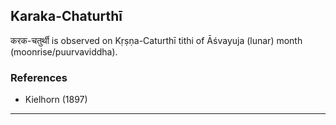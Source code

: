 ## Karaka-Chaturthī
करक-चतुर्थी is observed on Kṛṣṇa-Caturthī tithi of Āśvayuja (lunar) month (moonrise/puurvaviddha).


### References
* Kielhorn (1897)


---
